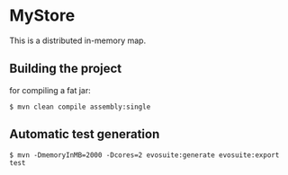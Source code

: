 # MyStore
This is a distributed in-memory  map.

## Building the project
for compiling a fat jar: 
```
$ mvn clean compile assembly:single
```


## Automatic test generation
```
$ mvn -DmemoryInMB=2000 -Dcores=2 evosuite:generate evosuite:export  test
```
